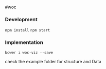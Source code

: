 #woc

### Development

`npm install`
`npm start`

### Implementation

`bower i woc-viz --save`

check the example folder for structure and Data
